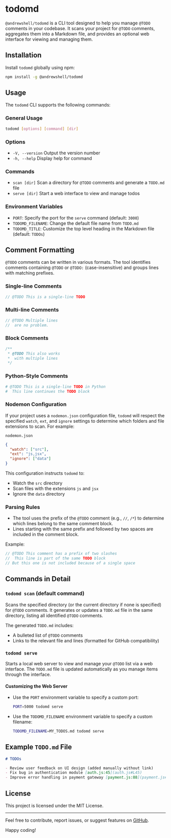 # todomd

`@andrewshell/todomd` is a CLI tool designed to help you manage `@TODO` comments in your codebase. It scans your project for `@TODO` comments, aggregates them into a Markdown file, and provides an optional web interface for viewing and managing them.

## Installation

Install `todomd` globally using npm:

```bash
npm install -g @andrewshell/todomd
```

## Usage

The `todomd` CLI supports the following commands:

### General Usage
```bash
todomd [options] [command] [dir]
```

### Options
- `-V, --version`  Output the version number
- `-h, --help`     Display help for command

### Commands
- `scan [dir]`     Scan a directory for `@TODO` comments and generate a `TODO.md` file
- `serve [dir]`    Start a web interface to view and manage todos

### Environment Variables
- `PORT`: Specify the port for the `serve` command (default: `3000`)
- `TODOMD_FILENAME`: Change the default file name from `TODO.md`
- `TODOMD_TITLE`: Customize the top level heading in the Markdown file (default: `TODOs`)

## Comment Formatting

`@TODO` comments can be written in various formats. The tool identifies comments containing `@TODO` or `@TODO:` (case-insensitive) and groups lines with matching prefixes.

### Single-line Comments
```javascript
// @TODO This is a single-line TODO
```

### Multi-line Comments
```javascript
// @TODO Multiple lines
//  are no problem.
```

### Block Comments
```javascript
/**
 * @TODO This also works
 *  with multiple lines
 */
```

### Python-Style Comments
```python
# @TODO This is a single-line TODO in Python
#  This line continues the TODO block
```

### Nodemon Configuration
If your project uses a `nodemon.json` configuration file, `todomd` will respect the specified `watch`, `ext`, and `ignore` settings to determine which folders and file extensions to scan. For example:

`nodemon.json`
```json
{
  "watch": ["src"],
  "ext": "js,jsx",
  "ignore": ["data"]
}
```
This configuration instructs `todomd` to:
- Watch the `src` directory
- Scan files with the extensions `js` and `jsx`
- Ignore the `data` directory

### Parsing Rules
- The tool uses the prefix of the `@TODO` comment (e.g., `//`, `/*`) to determine which lines belong to the same comment block.
- Lines starting with the same prefix and followed by two spaces are included in the comment block.

Example:
```javascript
// @TODO This comment has a prefix of two slashes
//  This line is part of the same TODO block
// But this one is not included because of a single space
```

## Commands in Detail

### `todomd scan` (default command)
Scans the specified directory (or the current directory if none is specified) for `@TODO` comments. It generates or updates a `TODO.md` file in the same directory, listing all identified `@TODO` comments.

The generated `TODO.md` includes:
- A bulleted list of `@TODO` comments
- Links to the relevant file and lines (formatted for GitHub compatibility)

### `todomd serve`
Starts a local web server to view and manage your `@TODO` list via a web interface. The `TODO.md` file is updated automatically as you manage items through the interface.

#### Customizing the Web Server
- Use the `PORT` environment variable to specify a custom port:
  ```bash
  PORT=5000 todomd serve
  ```
- Use the `TODOMD_FILENAME` environment variable to specify a custom filename:
  ```bash
  TODOMD_FILENAME=MY_TODOS.md todomd serve
  ```

## Example `TODO.md` File

```markdown
# TODOs

- Review user feedback on UI design (added manually without link)
- Fix bug in authentication module [auth.js:45](auth.js#L45)
- Improve error handling in payment gateway [payment.js:88](payment.js#L88)
```

## License

This project is licensed under the MIT License.

---

Feel free to contribute, report issues, or suggest features on [GitHub](https://github.com/andrewshell/todomd).

Happy coding!
